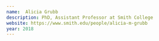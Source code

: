 ```yaml
---
name:  Alicia Grubb
description: PhD, Assistant Professor at Smith College
website: https://www.smith.edu/people/alicia-m-grubb
year: 2018
---
```


